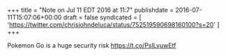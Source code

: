+++
title = "Note on Jul 11 EDT 2016 at 11:7"
publishdate = 2016-07-11T15:07:06+00:00
draft = false
syndicated = [ 'https://twitter.com/chrisjohndeluca/status/752519590698160100?s=20' ]
+++

Pokemon Go is a huge security risk https://t.co/PslLvuwEtf
